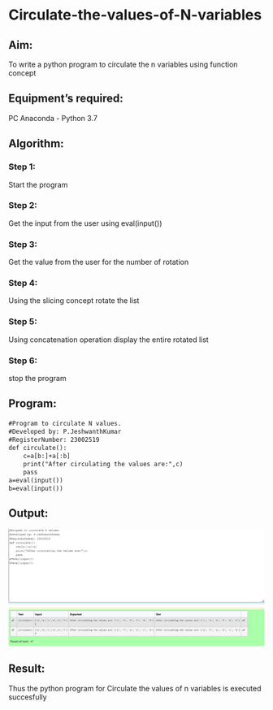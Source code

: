 # Circulate-the-values-of-N-variables
## Aim:
To write a python program to circulate the n variables using function concept
## Equipment’s required:
PC
Anaconda - Python 3.7
## Algorithm: 
### Step 1:
Start the program 
### Step 2: 
Get the input from the user
using eval(input())
### Step 3: 
Get the value from the user for the number of rotation
### Step 4: 
Using the slicing concept rotate the list

### Step 5: 
Using concatenation operation display the entire rotated list
### Step 6: 
stop the program
## Program:
```
#Program to circulate N values.
#Developed by: P.JeshwanthKumar
#RegisterNumber: 23002519
def circulate():
    c=a[b:]+a[:b]
    print("After circulating the values are:",c)
    pass
a=eval(input())
b=eval(input())
```


## Output:
![Alt text](/image-1.png)


## Result:
Thus the python program for Circulate the values of n variables is executed succesfully
